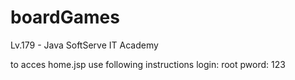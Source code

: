 # boardGames 
Lv.179 - Java 
SoftServe IT Academy


to acces home.jsp use following instructions
login: root
pword: 123

